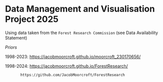 # Data Management and Visualisation Project 2025
Using data taken from the `Forest Research Commission` (see Data Availability Statement)

*Priors*

1998-2023: https://jacobmoorcroft.github.io/moorcroft_230170656/

1998-2024: https://jacobmoorcroft.github.io/ForestResearch/
           
           https://github.com/JacobMoorcroft/ForestResearch
